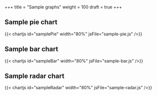 +++
title = "Sample graphs"
weight = 100
draft = true
+++
## Sample pie chart

{{< chartjs id="samplePie" width="80%" jsFile="sample-pie.js" />}}

## Sample bar chart

{{< chartjs id="sampleBar" width="80%" jsFile="sample-bar.js" />}}

## Sample radar chart

{{< chartjs id="sampleRadar" width="80%" jsFile="sample-radar.js" />}}
